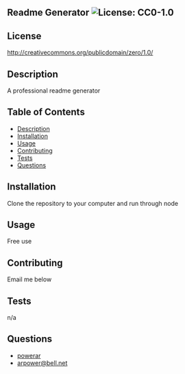
## Readme Generator ![License: CC0-1.0](https://licensebuttons.net/l/zero/1.0/80x15.png)
## License
http://creativecommons.org/publicdomain/zero/1.0/

## Description
A professional readme generator

## Table of Contents
- [Description](##description)
- [Installation](##installation)
- [Usage](##usage)
- [Contributing](##contributing)
- [Tests](##tests)
- [Questions](##questions)

## Installation
Clone the repository to your computer and run through node

## Usage
Free use

## Contributing
Email me below

## Tests
n/a

## Questions
- [powerar](https://github.com/powerar)
- <arpower@bell.net>
